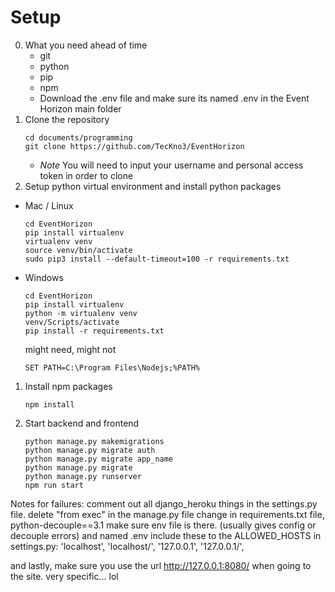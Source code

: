 # Setup
0. What you need ahead of time
    - git
    - python
    - pip
    - npm
    - Download the .env file and make sure its named .env in the Event Horizon main folder
1. Clone the repository
    ```shell script
    cd documents/programming
    git clone https://github.com/TecKno3/EventHorizon
    ```
    - *Note* You will need to input your username and personal access token in order to clone
1. Setup python virtual environment and install python packages
  - Mac / Linux
    ```shell script
    cd EventHorizon
    pip install virtualenv
    virtualenv venv
    source venv/bin/activate
    sudo pip3 install --default-timeout=100 -r requirements.txt
    ```
  - Windows
    ```shell script
    cd EventHorizon
    pip install virtualenv
    python -m virtualenv venv
    venv/Scripts/activate
    pip install -r requirements.txt
    ```
    might need, might not
    ```shell script
    SET PATH=C:\Program Files\Nodejs;%PATH%
    ```
1. Install npm packages
    ```shell script
    npm install
    ```
1. Start backend and frontend
    ```shell script
	python manage.py makemigrations
	python manage.py migrate auth
	python manage.py migrate app_name
	python manage.py migrate
    python manage.py runserver
    npm run start
    ```
Notes for failures:
comment out all django_heroku things in the settings.py file.
delete "from exec" in the manage.py file
change in requirements.txt file, python-decouple==3.1
make sure env file is there. (usually gives config or decouple errors) and named .env
include these to the ALLOWED_HOSTS in settings.py:
  'localhost',
  'localhost/',
  '127.0.0.1',
  '127.0.0.1/',

and lastly, make sure you use the url http://127.0.0.1:8080/ when going to the site.
very specific... lol
